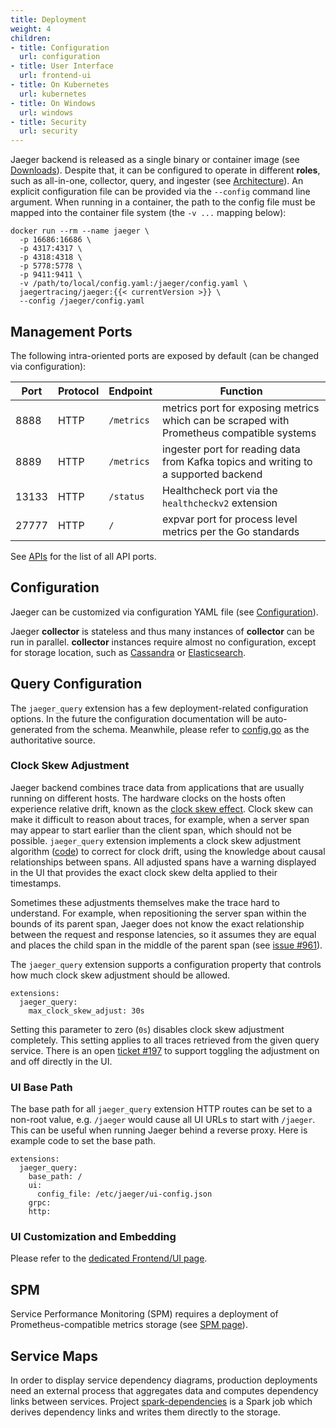 ```yaml
---
title: Deployment
weight: 4
children:
- title: Configuration
  url: configuration
- title: User Interface
  url: frontend-ui
- title: On Kubernetes
  url: kubernetes
- title: On Windows
  url: windows
- title: Security
  url: security
---
```


Jaeger backend is released as a single binary or container image (see [Downloads](../../../download/)). Despite that, it can be configured to operate in different **roles**, such as all-in-one, collector, query, and ingester (see [Architecture](../architecture/)). An explicit configuration file can be provided via the `--config` command line argument. When running in a container, the path to the config file must be mapped into the container file system (the `-v ...` mapping below):

```
docker run --rm --name jaeger \
  -p 16686:16686 \
  -p 4317:4317 \
  -p 4318:4318 \
  -p 5778:5778 \
  -p 9411:9411 \
  -v /path/to/local/config.yaml:/jaeger/config.yaml \
  jaegertracing/jaeger:{{< currentVersion >}} \
  --config /jaeger/config.yaml
```

## Management Ports

The following intra-oriented ports are exposed by default (can be changed via configuration):

Port  | Protocol | Endpoint   | Function
----- | -------  | ---------- | --------
8888  | HTTP     | `/metrics` | metrics port for exposing metrics which can be scraped with Prometheus compatible systems
8889  | HTTP     | `/metrics` | ingester port for reading data from Kafka topics and writing to a supported backend
13133 | HTTP     | `/status`  | Healthcheck port via the `healthcheckv2` extension
27777 | HTTP     | `/`        | expvar port for process level metrics per the Go standards

See [APIs](../apis/) for the list of all API ports.

## Configuration

Jaeger can be customized via configuration YAML file (see [Configuration](../configuration/)).

Jaeger **collector** is stateless and thus many instances of **collector** can be run in parallel. **collector** instances require almost no configuration, except for storage location, such as [Cassandra](../cassandra/#configuration) or [Elasticsearch](../elasticsearch/#configuration).

## Query Configuration

The `jaeger_query` extension has a few deployment-related configuration options. In the future the configuration documentation will be auto-generated from the schema. Meanwhile, please refer to [config.go](https://github.com/jaegertracing/jaeger/blob/v2.3.0/cmd/jaeger/internal/extension/jaegerquery/config.go#L16) as the authoritative source.

### Clock Skew Adjustment

Jaeger backend combines trace data from applications that are usually running on different hosts. The hardware clocks on the hosts often experience relative drift, known as the [clock skew effect](https://en.wikipedia.org/wiki/Clock_skew). Clock skew can make it difficult to reason about traces, for example, when a server span may appear to start earlier than the client span, which should not be possible. `jaeger_query` extension implements a clock skew adjustment algorithm ([code](https://github.com/jaegertracing/jaeger/blob/v2.3.0/model/adjuster/clockskew.go)) to correct for clock drift, using the knowledge about causal relationships between spans. All adjusted spans have a warning displayed in the UI that provides the exact clock skew delta applied to their timestamps.

Sometimes these adjustments themselves make the trace hard to understand. For example, when repositioning the server span within the bounds of its parent span, Jaeger does not know the exact relationship between the request and response latencies, so it assumes they are equal and places the child span in the middle of the parent span (see [issue #961](https://github.com/jaegertracing/jaeger/issues/961#issuecomment-453925244)).

The `jaeger_query` extension supports a configuration property that controls how much clock skew adjustment should be allowed.

```
extensions:
  jaeger_query:
    max_clock_skew_adjust: 30s
```

 Setting this parameter to zero (`0s`) disables clock skew adjustment completely. This setting applies to all traces retrieved from the given query service. There is an open [ticket #197](https://github.com/jaegertracing/jaeger-ui/issues/197) to support toggling the adjustment on and off directly in the UI.

### UI Base Path

The base path for all `jaeger_query` extension HTTP routes can be set to a non-root value, e.g. `/jaeger` would cause all UI URLs to start with `/jaeger`. This can be useful when running Jaeger behind a reverse proxy. Here is example code to set the base path.

```
extensions:
  jaeger_query:
    base_path: /
    ui:
      config_file: /etc/jaeger/ui-config.json
    grpc:
    http:
```

### UI Customization and Embedding

Please refer to the [dedicated Frontend/UI page](../frontend-ui/).

## SPM

Service Performance Monitoring (SPM) requires a deployment of Prometheus-compatible metrics storage (see [SPM page](../spm/)).

## Service Maps

In order to display service dependency diagrams, production deployments need an external process that aggregates data and computes dependency links between services. Project [spark-dependencies](https://github.com/jaegertracing/spark-dependencies) is a Spark job which derives dependency links and writes them directly to the storage.

[zipkin-thrift]: https://github.com/jaegertracing/jaeger-idl/blob/master/thrift/zipkincore.thrift
[jaeger-thrift]: https://github.com/jaegertracing/jaeger-idl/blob/master/thrift/jaeger.thrift
[model.proto]: https://github.com/jaegertracing/jaeger-idl/blob/main/proto/api_v2/model.proto
[thriftrw]: https://www.npmjs.com/package/thriftrw
[storage.proto]: https://github.com/jaegertracing/jaeger/blob/v2.3.0/plugin/storage/grpc/proto/storage.proto
[otlp]: https://github.com/open-telemetry/opentelemetry-proto/blob/main/docs/specification.md
